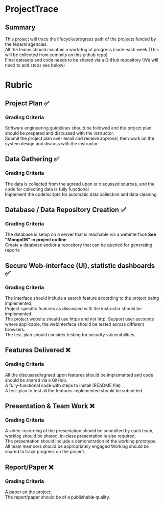 # ProjectTrace
## Summary
This project will trace the lifecycle/progress path of the projects funded by the federal agencies.\
All the teams should maintain a work-log of progress made each week (This will be collected from commits on this github repo)\
Final datasets and code needs to be shared via a GitHub repository (We will need to add steps see below)

# Rubric
## Project Plan ✅
### Grading Criteria
Software engineering guidelines should be followed and the project plan should be prepared and discussed with the instructor.\
Submit the project plan over email and receive approval, then work on the system design and discuss with the instructor

## Data Gathering ✅
### Grading Criteria
The data is collected from the agreed upon or discussed sources, and the code for collecting data is fully functional\
Implement the code/scripts for automatic data collection and data cleaning

## Database / Data Repository Creation ✅
### Grading Criteria
The database is setup on a server that is reachable via a webinterface **See "MongoDB" in project outline**\
Create a database and/or a repository that can be queried for generating reports

## Secure Web-interface (UI), statistic dashboards ✅
### Grading Criteria
The interface should include a search feature according to the project being implemented;\
Project-specific features as discussed with the instructor should be implemented.\
The project website should use https and not http.
Support user accounts where applicable, the webinterface should be tested across different browsers.\
The test-plan should consider testing for security vulnerabilities.

## Features Delivered ❌
### Grading Criteria
All the discussed/agreed upon features should be implemented and code should be shared via a GitHub.\
A fully-functional code with steps to install (README file)\
A test-plan to test all the features implemented should be submitted

## Presentation & Team Work ❌
### Grading Criteria
A video-recording of the presentation should be submitted by each team, worklog should be shared, in-class presentation is also required.\
The presentation should include a demonstration of the working prototype.\
All team members should be appropriately engaged Worklog should be shared to track progress on the project.

## Report/Paper ❌
### Grading Criteria
A paper on the project;\
The report/paper should be of a publishable quality.
